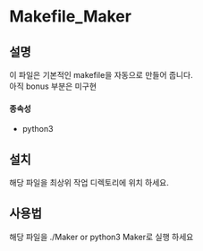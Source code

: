 # Makefile_Maker

## 설명
이 파일은 기본적인 makefile을 자동으로 만들어 줍니다.<br>
아직 bonus 부분은 미구현
#### 종속성
- python3

## 설치
해당 파일을 최상위 작업 디렉토리에 위치 하세요.

## 사용법
해당 파일을 ./Maker or python3 Maker로 실행 하세요
